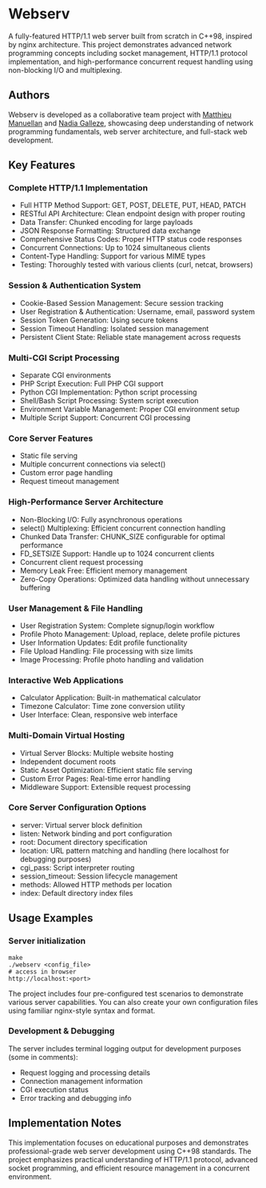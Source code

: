 # Webserv

A fully-featured HTTP/1.1 web server built from scratch in C++98, inspired by nginx architecture. This project demonstrates advanced network programming concepts including socket management, HTTP/1.1 protocol implementation, and high-performance concurrent request handling using non-blocking I/O and multiplexing.

## Authors
Webserv is developed as a collaborative team project with [Matthieu Manuellan](https://github.com/JVlatt) and [Nadia Galleze](https://github.com/Nadzg), showcasing deep understanding of network programming fundamentals, web server architecture, and full-stack web development.

## Key Features

### Complete HTTP/1.1 Implementation

- Full HTTP Method Support: GET, POST, DELETE, PUT, HEAD, PATCH
- RESTful API Architecture: Clean endpoint design with proper routing
- Data Transfer: Chunked encoding for large payloads
- JSON Response Formatting: Structured data exchange
- Comprehensive Status Codes: Proper HTTP status code responses
- Concurrent Connections: Up to 1024 simultaneous clients
- Content-Type Handling: Support for various MIME types
- Testing: Thoroughly tested with various clients (curl, netcat, browsers)

### Session & Authentication System

- Cookie-Based Session Management: Secure session tracking
- User Registration & Authentication: Username, email, password system
- Session Token Generation: Using secure tokens
- Session Timeout Handling: Isolated session management
- Persistent Client State: Reliable state management across requests

### Multi-CGI Script Processing

- Separate CGI environments
- PHP Script Execution: Full PHP CGI support
- Python CGI Implementation: Python script processing
- Shell/Bash Script Processing: System script execution
- Environment Variable Management: Proper CGI environment setup
- Multiple Script Support: Concurrent CGI processing

### Core Server Features

- Static file serving
- Multiple concurrent connections via select()
- Custom error page handling
- Request timeout management

### High-Performance Server Architecture

- Non-Blocking I/O: Fully asynchronous operations
- select() Multiplexing: Efficient concurrent connection handling
- Chunked Data Transfer: CHUNK_SIZE configurable for optimal performance
- FD_SETSIZE Support: Handle up to 1024 concurrent clients
- Concurrent client request processing
- Memory Leak Free: Efficient memory management
- Zero-Copy Operations: Optimized data handling without unnecessary buffering
  
### User Management & File Handling

- User Registration System: Complete signup/login workflow
- Profile Photo Management: Upload, replace, delete profile pictures
- User Information Updates: Edit profile functionality
- File Upload Handling: File processing with size limits
- Image Processing: Profile photo handling and validation

### Interactive Web Applications

- Calculator Application: Built-in mathematical calculator
- Timezone Calculator: Time zone conversion utility
- User Interface: Clean, responsive web interface

### Multi-Domain Virtual Hosting

- Virtual Server Blocks: Multiple website hosting
- Independent document roots
- Static Asset Optimization: Efficient static file serving
- Custom Error Pages: Real-time error handling
- Middleware Support: Extensible request processing

### Core Server Configuration Options

- server: Virtual server block definition
- listen: Network binding and port configuration
- root: Document directory specification
- location: URL pattern matching and handling (here localhost for debugging purposes)
- cgi_pass: Script interpreter routing
- session_timeout: Session lifecycle management
- methods: Allowed HTTP methods per location
- index: Default directory index files

## Usage Examples

### Server initialization
```
make
./webserv <config_file>
# access in browser 
http://localhost:<port>
```
The project includes four pre-configured test scenarios to demonstrate various server capabilities. You can also create your own configuration files using familiar nginx-style syntax and format.

### Development & Debugging
The server includes terminal logging output for development purposes (some in comments):

- Request logging and processing details
- Connection management information
- CGI execution status
- Error tracking and debugging info

## Implementation Notes
This implementation focuses on educational purposes and demonstrates professional-grade web server development using C++98 standards. The project emphasizes practical understanding of HTTP/1.1 protocol, advanced socket programming, and efficient resource management in a concurrent environment.
